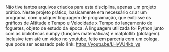 Não tive tantos arquivos criados para esta disciplina, apenas um projeto prático.
Neste projeto prático, basicamente era necessário criar um programa, com qualquer linguagem de programação,
que exibisse os gráficos de Altitude x Tempo e Velocidade x Tempo do lançamento de foguetes, objeto de estudo da época.
A linguagem utilizada foi Python junto com as bibliotecas numpy (funções matemáticas) e matplotlib (plotagem).
Inclusive tem até um vídeo no youtube, feito em parceria com um colega, que pode ser acessado pelo link: https://youtu.be/LHyVU4kb_ys
